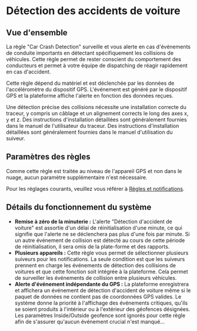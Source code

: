 # Détection des accidents de voiture

## Vue d'ensemble

La règle "Car Crash Detection" surveille et vous alerte en cas d'événements de conduite importants en détectant spécifiquement les collisions de véhicules. Cette règle permet de rester conscient du comportement des conducteurs et permet à votre équipe de dispatching de réagir rapidement en cas d'accident.

Cette règle dépend du matériel et est déclenchée par les données de l'accéléromètre du dispositif GPS. L'événement est généré par le dispositif GPS et la plateforme affiche l'alerte en fonction des données reçues.

Une détection précise des collisions nécessite une installation correcte du traceur, y compris un câblage et un alignement corrects le long des axes x, y et z. Des instructions d'installation détaillées sont généralement fournies dans le manuel de l'utilisateur du traceur. Des instructions d'installation détaillées sont généralement fournies dans le manuel d'utilisation du suiveur.

## Paramètres des règles

Comme cette règle est traitée au niveau de l'appareil GPS et non dans le nuage, aucun paramètre supplémentaire n'est nécessaire.

Pour les réglages courants, veuillez vous référer à [Règles et notifications](../).

## Détails du fonctionnement du système

* **Remise à zéro de la minuterie :** L'alerte "Détection d'accident de voiture" est assortie d'un délai de réinitialisation d'une minute, ce qui signifie que l'alerte ne se déclenchera pas plus d'une fois par minute. Si un autre événement de collision est détecté au cours de cette période de réinitialisation, il sera omis de la plate-forme et des rapports.
* **Plusieurs appareils :** Cette règle vous permet de sélectionner plusieurs suiveurs pour les notifications. La seule condition est que les suiveurs prennent en charge les événements de détection des collisions de voitures et que cette fonction soit intégrée à la plateforme. Cela permet de surveiller les événements de collision entre plusieurs véhicules.
* **Alerte d'événement indépendante du GPS :** La plateforme enregistrera et affichera un événement de détection d'accident de voiture même si le paquet de données ne contient pas de coordonnées GPS valides. Le système donne la priorité à l'affichage des événements critiques, qu'ils se soient produits à l'intérieur ou à l'extérieur des géofences désignées. Les paramètres Inside/Outside geofence sont ignorés pour cette règle afin de s'assurer qu'aucun événement crucial n'est manqué...
